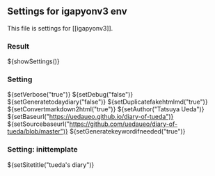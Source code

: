 ## Settings for igapyonv3 env

This file is settings for [[igapyonv3]].

### Result

${showSettings()}

### Setting

${setVerbose("true")}
${setDebug("false")}
${setGeneratetodaydiary("false")}
${setDuplicatefakehtmlmd("true")}
${setConvertmarkdown2html("true")}
${setAuthor("Tatsuya Ueda")}
${setBaseurl("https://uedaueo.github.io/diary-of-tueda")}
${setSourcebaseurl("https://github.com/uedaueo/diary-of-tueda/blob/master")}
${setGeneratekeywordifneeded("true")}

### Setting: inittemplate

${setSitetitle("tueda's diary")}


